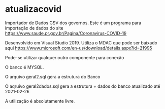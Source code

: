 # atualizacovid
Importador de Dados CSV dos governos.
Este é um programa para importação de dados do site
https://www.saude.pr.gov.br/Pagina/Coronavirus-COVID-19

Desenvolvido em Visual Studio 2019.
Utiliza o MDAC que pode ser baixado aqui 
https://www.microsoft.com/en-us/download/details.aspx?id=21995

Pode-se utilizar qualquer outro componente para conexão

O banco é MYSQL.

O arquivo geral2.sql gera a estrutura do Banco

O aqruivo geral2dados.sql gera a estrutura + dados do banco atualizado até 2021-02-26

A utilização é absolutamente livre.
